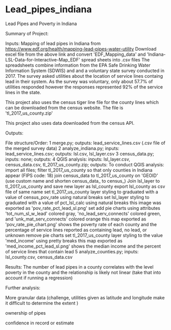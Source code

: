 # Lead_pipes_indiana
Lead Pipes and Poverty in Indiana

Summary of Project:

Inputs:
Mapping of lead pipes in Indiana from https://www.edf.org/health/mapping-lead-pipes-water-utility
Download excel file from the above link and convert 'EDF_Mapping_data' and 
'Indiana-LSL-Data-for-Interactive-Map_EDF' spread sheets into .csv files
The spreadsheets combine information from the EPA Safe Drinking Water Information
System (SDWIS) and and a voluntary state survey conducted in 2017. The survey
asked utilities about the location of service lines containg lead in their system.
As the survey was voluntary, only about 57.7% of utilities responded however the 
responses represented 92% of the service lines in the state.

This project also uses the census tiger line file for the county lines which can
be downloaded from the census website. The file is 'tl_2017_us_county.zip'

This project also uses data downloaded from the census API.

Outputs:

File structure/Order:
1 merge.py; outputs: lead_service_lines.csv (.csv file of the merged survey data)
2 analyze_indiana.py; inputs: lead_service_lines.csv; outputs: lsl.csv, lsl_layer.csv
3 census_data.py; inputs: none; outputs: 
4 QGIS analysis: inputs: lsl_layer.csv, census_data.csv, tl_2017_us_county.zip;
    outputs: 
    To conduct QGIS analysis: import all files; filter tl_2017_us_county so that only
        counties in Indiana appear (FIPS code: 18)
        join census_data to tl_2017_us_county on 'GEOID' (use custom name and shorten census_data_ to census_)
        Join lsl_layer to tl_2017_us_county and save new layer as lsl_county
        export lsl_county as csv file of same name
        set tl_2017_us_county layer styling to graduated with a value of census_pov_rate using natural breaks
        set lsl_layer styling to graduated with a value of pct_lsl_calc using natural breaks
            this image was exported as 'pov_rate_pct_lead_sl.png'
        set add pie charts using attributes 'tot_num_sl_w_lead' colored gray, 'no_lead_serv_connects' colored green,
            and 'unk_mat_serv_connects' colored orange
                this map exported as 'pov_rate_pie_chart.png' shows the poverty rate of each county
                    and the percentage of service lines reported as containing lead, no lead, or unknown
        remove pie charts
        set tl_2017_us_county layer styling to the value 'med_income' using pretty breaks
            this map exported as 'med_income_pct_lead_sl.png' shows the median income and the percent of service
                lines that contain lead
5 analyze_counties.py; inputs: lsl_county.csv, census_data.csv

Results:
The number of lead pipes in a county correlates with the level poverty in the county
and the relationship is likely not linear (take that into account if running a
regression)

Further analysis:

More granular data (challenge, utilities given as latitude and longitude make it
difficult to determine the extent )

ownership of pipes

confidence in record or estimate
